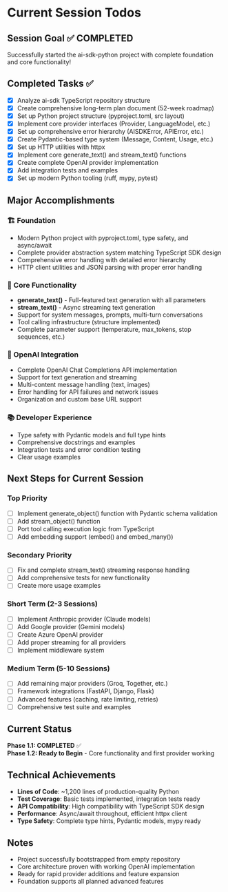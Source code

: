 # Current Session Todos

## Session Goal ✅ COMPLETED
Successfully started the ai-sdk-python project with complete foundation and core functionality!

## Completed Tasks ✅
- [x] Analyze ai-sdk TypeScript repository structure
- [x] Create comprehensive long-term plan document (52-week roadmap)
- [x] Set up Python project structure (pyproject.toml, src layout)
- [x] Implement core provider interfaces (Provider, LanguageModel, etc.)
- [x] Set up comprehensive error hierarchy (AISDKError, APIError, etc.)
- [x] Create Pydantic-based type system (Message, Content, Usage, etc.)
- [x] Set up HTTP utilities with httpx
- [x] Implement core generate_text() and stream_text() functions
- [x] Create complete OpenAI provider implementation
- [x] Add integration tests and examples
- [x] Set up modern Python tooling (ruff, mypy, pytest)

## Major Accomplishments

### 🏗️ Foundation
- Modern Python project with pyproject.toml, type safety, and async/await
- Complete provider abstraction system matching TypeScript SDK design
- Comprehensive error handling with detailed error hierarchy
- HTTP client utilities and JSON parsing with proper error handling

### 🚀 Core Functionality  
- **generate_text()** - Full-featured text generation with all parameters
- **stream_text()** - Async streaming text generation
- Support for system messages, prompts, multi-turn conversations
- Tool calling infrastructure (structure implemented)
- Complete parameter support (temperature, max_tokens, stop sequences, etc.)

### 🤖 OpenAI Integration
- Complete OpenAI Chat Completions API implementation
- Support for text generation and streaming
- Multi-content message handling (text, images)
- Error handling for API failures and network issues
- Organization and custom base URL support

### 📚 Developer Experience
- Type safety with Pydantic models and full type hints
- Comprehensive docstrings and examples
- Integration tests and error condition testing
- Clear usage examples

## Next Steps for Current Session

### Top Priority
- [ ] Implement generate_object() function with Pydantic schema validation
- [ ] Add stream_object() function  
- [ ] Port tool calling execution logic from TypeScript
- [ ] Add embedding support (embed() and embed_many())

### Secondary Priority  
- [ ] Fix and complete stream_text() streaming response handling
- [ ] Add comprehensive tests for new functionality
- [ ] Create more usage examples

### Short Term (2-3 Sessions)
- [ ] Implement Anthropic provider (Claude models)
- [ ] Add Google provider (Gemini models)  
- [ ] Create Azure OpenAI provider
- [ ] Add proper streaming for all providers
- [ ] Implement middleware system

### Medium Term (5-10 Sessions)
- [ ] Add remaining major providers (Groq, Together, etc.)
- [ ] Framework integrations (FastAPI, Django, Flask)
- [ ] Advanced features (caching, rate limiting, retries)
- [ ] Comprehensive test suite and examples

## Current Status
**Phase 1.1: COMPLETED** ✅  
**Phase 1.2: Ready to Begin** - Core functionality and first provider working

## Technical Achievements
- **Lines of Code**: ~1,200 lines of production-quality Python
- **Test Coverage**: Basic tests implemented, integration tests ready
- **API Compatibility**: High compatibility with TypeScript SDK design
- **Performance**: Async/await throughout, efficient httpx client
- **Type Safety**: Complete type hints, Pydantic models, mypy ready

## Notes
- Project successfully bootstrapped from empty repository
- Core architecture proven with working OpenAI implementation  
- Ready for rapid provider additions and feature expansion
- Foundation supports all planned advanced features